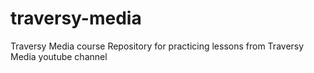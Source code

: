 # traversy-media
Traversy Media course
Repository for practicing lessons from Traversy Media youtube channel 
